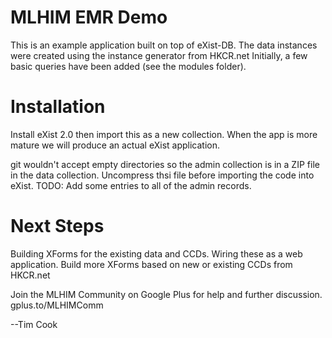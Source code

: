 MLHIM EMR Demo
===============

This is an example application built on top of eXist-DB. 
The data instances were created using the instance generator from HKCR.net
Initially, a few basic queries have been added (see the modules folder). 

Installation
============
Install eXist 2.0 then import this as a new collection.
When the app is more mature we will produce an actual eXist application.

git wouldn't accept empty directories so the admin collection is in a ZIP file in the data collection. Uncompress thsi file before importing the code into eXist. 
TODO: Add some entries to all of the admin records. 


Next Steps
==========
Building XForms for the existing data and CCDs.
Wiring these as a web application.
Build more XForms based on new or existing CCDs from HKCR.net

Join the MLHIM Community on Google Plus for help and further discussion. 
gplus.to/MLHIMComm 

--Tim Cook
